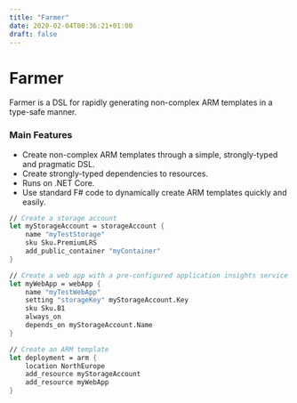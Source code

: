 ```yaml
---
title: "Farmer"
date: 2020-02-04T00:36:21+01:00
draft: false
---
```


# Farmer

Farmer is a DSL for rapidly generating non-complex ARM templates in a type-safe manner.

### Main Features

* Create non-complex ARM templates through a simple, strongly-typed and pragmatic DSL.
* Create strongly-typed dependencies to resources.
* Runs on .NET Core.
* Use standard F# code to dynamically create ARM templates quickly and easily.

```fsharp
// Create a storage account
let myStorageAccount = storageAccount {
    name "myTestStorage"
    sku Sku.PremiumLRS
    add_public_container "myContainer"
}

// Create a web app with a pre-configured application insights service
let myWebApp = webApp {
    name "myTestWebApp"
    setting "storageKey" myStorageAccount.Key
    sku Sku.B1
    always_on
    depends_on myStorageAccount.Name
}

// Create an ARM template
let deployment = arm {
    location NorthEurope
    add_resource myStorageAccount
    add_resource myWebApp
}
```